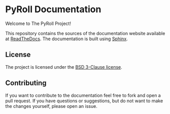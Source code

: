 # PyRoll Documentation

Welcome to The PyRoll Project!

This repository contains the sources of the documentation website available at [ReadTheDocs](https://pyroll.readthedocs.io).
The documentation is built using [Sphinx](https://www.sphinx-doc.org).

## License

The project is licensed under the [BSD 3-Clause license](LICENSE).

## Contributing

If you want to contribute to the documentation feel free to fork and open a pull request.
If you have questions or suggestions, but do not want to make the changes yourself, please open an issue.